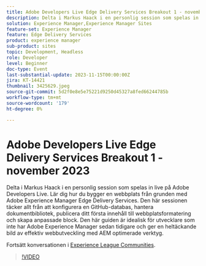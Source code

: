```yaml
---
title: Adobe Developers Live Edge Delivery Services Breakout 1 - november 2023
description: Delta i Markus Haack i en personlig session som spelas in live på Adobe Developers Live. Lär dig hur du bygger en webbplats från grunden med Adobe Experience Manager Edge Delivery Services. Den här sessionen täcker allt från att konfigurera en GitHub-databas, hantera dokumentbibliotek, publicera ditt första innehåll till webbplatsformatering och skapa anpassade block. Den här guiden är idealisk för utvecklare som inte har Adobe Experience Manager sedan tidigare och ger en heltäckande bild av effektiv webbutveckling med AEM optimerade verktyg.
solution: Experience Manager,Experience Manager Sites
feature-set: Experience Manager
feature: Edge Delivery Services
product: experience manager
sub-product: sites
topic: Development, Headless
role: Developer
level: Beginner
doc-type: Event
last-substantial-update: 2023-11-15T00:00:00Z
jira: KT-14421
thumbnail: 3425629.jpeg
source-git-commit: 5d2f0e8e5e75221d9250d45327a8fed66244785b
workflow-type: tm+mt
source-wordcount: '179'
ht-degree: 0%

---
```



# Adobe Developers Live Edge Delivery Services Breakout 1 - november 2023

Delta i Markus Haack i en personlig session som spelas in live på Adobe Developers Live. Lär dig hur du bygger en webbplats från grunden med Adobe Experience Manager Edge Delivery Services. Den här sessionen täcker allt från att konfigurera en GitHub-databas, hantera dokumentbibliotek, publicera ditt första innehåll till webbplatsformatering och skapa anpassade block. Den här guiden är idealisk för utvecklare som inte har Adobe Experience Manager sedan tidigare och ger en heltäckande bild av effektiv webbutveckling med AEM optimerade verktyg.

Fortsätt konversationen i [Experience League Communities](https://adobe.ly/3Q82EUF).

>[!VIDEO](https://video.tv.adobe.com/v/3425629/?learn=on)

